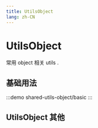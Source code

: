 ```yaml
--- 
title: UtilsObject
lang: zh-CN
---
```


# UtilsObject

常用 object 相关 utils .


## 基础用法

:::demo 
shared-utils-object/basic
:::

## UtilsObject 其他
